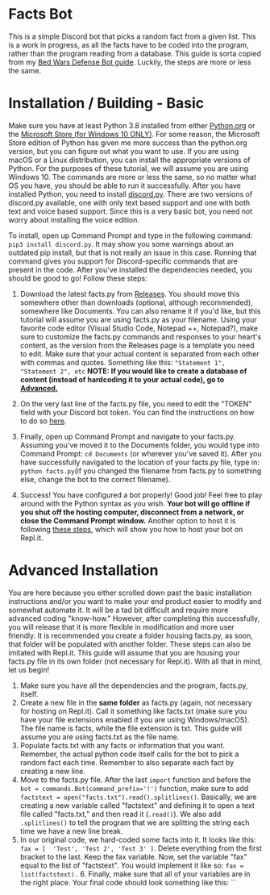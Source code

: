 
# Facts Bot
This is a simple Discord bot that picks a random fact from a given list. This is a work in progress, as all the facts have to be coded into the program, rather than the program reading from  a database. This guide is sorta copied from my [Bed Wars Defense Bot guide](https://github.com/AGaiki/Hypixel-Bed-Wars-Defense-Bot). Luckily, the steps are more or less the same.

# Installation / Building - Basic
Make sure you have at least Python 3.8 installed from either [Python.org](https://www.python.org/downloads/) or the [Microsoft Store (for Windows 10 ONLY)](https://www.microsoft.com/en-us/p/python-38/9mssztt1n39l?activetab=pivot:overviewtab). For some reason, the Microsoft Store edition of Python has given me more success than the python.org version, but you can figure out what you want to use. If you are using macOS or a Linux distribution, you can install the appropriate versions of Python. For the purposes of these tutorial, we will assume you are using Windows 10. The commands are more or less the same, so no matter what OS you have, you should be able to run it successfully. After you have installed Python, you need to install [discord.py](https://pypi.org/project/discord.py/). There are two versions of discord.py available, one with only text based support and one with both text and voice based support. Since this is a very basic bot, you need not worry about installing the voice edition. 

To install, open up Command Prompt and type in the following command: 
`pip3 install discord.py`. It may show you some warnings about an outdated pip install, but that is not really an issue in this case. Running that command gives you support for Discord-specific commands that are present in the code. After you've installed the dependencies needed, you should be good to go! Follow these steps:

 1. Download the latest facts.py from [Releases](https://github.com/AGaiki/Facts-Bot/releases). You should move this somewhere other than downloads (optional, although recommended), somewhere like Documents. You can also rename it if you'd like, but this tutorial will assume you are using facts.py as your filename. Using your favorite code editor (Visual Studio Code, 
Notepad ++, Notepad?), make sure to customize the facts.py commands and responses to your heart's content, as the version from the Releases page is a template you need to edit. Make sure that your actual content is separated from each other with commas and quotes. Something like this: `"Statement 1",
 "Statement 2", etc`
 **NOTE: If you would like to create a database of content (instead of hardcoding it to your actual code), go to [Advanced.](https://github.com/AGaiki/Facts-Bot#advanced-installation)**
 3. On the very last line of the facts.py file, you need to edit the "TOKEN" field with your Discord bot token. You can find the instructions on how to do so [here](https://discordpy.readthedocs.io/en/latest/discord.html).

 4. Finally, open up Command Prompt and navigate to your facts.py. Assuming you've moved it to the Documents folder, you would type into Command Prompt: 
 `cd Documents` (or wherever you've saved it). After you have successfully navigated to the location of your facts.py file, type in: `python facts.py`(if you changed the filename from facts.py to something else, change the bot to the correct filename).
 5. Success! You have configured a bot properly! Good job! Feel free to play around with the Python syntax as you wish. **Your bot will go offline if you shut off the hosting computer, disconnect from a network, or close the Command Prompt window.** Another option to host it is following [these steps](https://github.com/AGaiki/Hypixel-Bed-Wars-Defense-Bot), which will show you how to host your bot on Repl.it.

# Advanced Installation
You are here because you either scrolled down past the basic installation instructions and/or you want to make your end product easier to modify and somewhat automate it. It will be a tad bit difficult and require more advanced coding "know-how." However, after completing this successfully, you will release that it is more flexible in modification and more user friendly. It is recommended you create a folder housing facts.py, as soon, that folder will be populated with another folder. These steps can also be imitated with Repl.it. This guide will assume that you are housing your facts.py file in its own folder (not necessary for Repl.it). With all that in mind, let us begin!
 

 1. Make sure you have all the dependencies and the program, facts.py, itself.
 2. Create a new file in the **same folder** as facts.py (again, not necessary for hosting on Repl.it). Call it something like facts.txt (make sure you have your file extensions enabled if you are using Windows/macOS). The file name is facts, while the file extension is txt. This guide will assume you are using facts.txt as the file name.
 3. Populate facts.txt with any facts or information that you want. Remember, the actual python code itself calls for the bot to pick a random fact each time. Remember to also separate each fact by creating a new line.
 4. Move to the facts.py file. After the last `import` function and before the `bot = commands.Bot(command_prefix='!')` function, make sure to add `factstext = open("facts.txt").read().splitlines()`. Basically, we are creating a new variable called "factstext" and defining it to open a text file called "facts.txt," and then read it (`.read()`). We also add `.splitlines()` to tell the program that we are splitting the string each time we have a new line break.
 5. In our original code, we hard-coded some facts into it. It looks like this: ` fax = [ 
        'Test',
        'Test 2',
        'Test 3'
    ]`. Delete everything from the first bracket to the last. Keep the fax variable. Now, set the variable "fax" equal to the list of "factstext". You would implement it like so: `fax = list(factstext).`
    6. Finally, make sure that all of your variables are in the right place. Your final code should look something like this: `` 

<!--stackedit_data:
eyJoaXN0b3J5IjpbLTE5NTU3NTE2NTAsLTc4MjUzNDU2LDcxNz
g4Mjk4NCw5NzE4ODEzNDYsMjAxNTg4MCwtMTg0ODExNDk1XX0=

-->